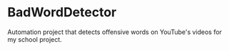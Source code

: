 # BadWordDetector
Automation project that detects offensive words on YouTube's videos for my school project.
